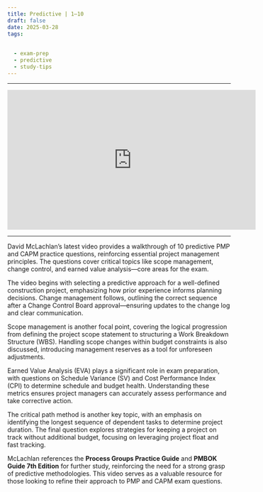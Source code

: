 ```yaml
---
title: Predictive | 1–10
draft: false
date: 2025-03-28  
tags:  
    
    
  - exam-prep  
  - predictive  
  - study-tips  
---
```


---

<div style="text-align: center;">
    <iframe width="560" height="315" src="https://www.youtube.com/embed/v9U2VEVfo0g" frameborder="0" allowfullscreen></iframe>
</div>

---

David McLachlan’s latest video provides a walkthrough of 10 predictive PMP and CAPM practice questions, reinforcing essential project management principles. The questions cover critical topics like scope management, change control, and earned value analysis—core areas for the exam.  

The video begins with selecting a predictive approach for a well-defined construction project, emphasizing how prior experience informs planning decisions. Change management follows, outlining the correct sequence after a Change Control Board approval—ensuring updates to the change log and clear communication.  

Scope management is another focal point, covering the logical progression from defining the project scope statement to structuring a Work Breakdown Structure (WBS). Handling scope changes within budget constraints is also discussed, introducing management reserves as a tool for unforeseen adjustments.  

Earned Value Analysis (EVA) plays a significant role in exam preparation, with questions on Schedule Variance (SV) and Cost Performance Index (CPI) to determine schedule and budget health. Understanding these metrics ensures project managers can accurately assess performance and take corrective action.  

The critical path method is another key topic, with an emphasis on identifying the longest sequence of dependent tasks to determine project duration. The final question explores strategies for keeping a project on track without additional budget, focusing on leveraging project float and fast tracking.  

McLachlan references the **Process Groups Practice Guide** and **PMBOK Guide 7th Edition** for further study, reinforcing the need for a strong grasp of predictive methodologies. This video serves as a valuable resource for those looking to refine their approach to PMP and CAPM exam questions.  
